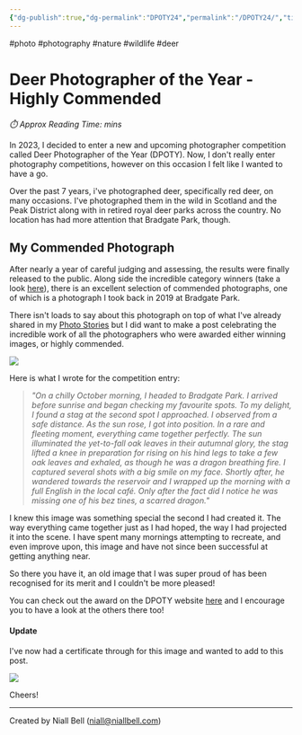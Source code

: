 ```yaml
---
{"dg-publish":true,"dg-permalink":"DPOTY24","permalink":"/DPOTY24/","title":"Highly Commended - Deer Photographer of the Year","hide":true,"tags":["photo","photography","nature","wildlife","deer"],"noteIcon":"1","created":"2024-06-24T13:33:33.384-07:00","updated":"2024-11-21T07:06:23.553-08:00"}
---
```


#photo #photography #nature #wildlife #deer 
# Deer Photographer of the Year - Highly Commended
<p id="reading-time" style="font-style: italic;">⏱️ Approx Reading Time:  <span id="inserted-text"></span> mins</p>
In 2023, I decided to enter a new and upcoming photographer competition called Deer Photographer of the Year (DPOTY). Now, I don't really enter photography competitions, however on this occasion I felt like I wanted to have a go.

Over the past 7 years, i've photographed deer, specifically red deer, on many occasions. I've photographed them in the wild in Scotland and the Peak District along with in retired royal deer parks across the country. No location has had more attention that Bradgate Park, though.

## My Commended Photograph

After nearly a year of careful judging and assessing, the results were finally released to the public. Along side the incredible category winners (take a look [here](https://www.dpoty.com/winners2024)), there is an excellent selection of commended photographs, one of which is a photograph I took back in 2019 at Bradgate Park.

There isn't loads to say about this photograph on top of what I've already shared in my [Photo Stories](https://niallbell.com/the-dragons-breath/) but I did want to make a post celebrating the incredible work of all the photographers who were awarded either winning images, or highly commended.

![](https://i.imgur.com/8bzvnWQ.png)

Here is what I wrote for the competition entry:

>*"On a chilly October morning, I headed to Bradgate Park. I arrived before sunrise and began checking my favourite spots. To my delight, I found a stag at the second spot I approached. I observed from a safe distance. As the sun rose, I got into position. In a rare and fleeting moment, everything came together perfectly. The sun illuminated the yet-to-fall oak leaves in their autumnal glory, the stag lifted a knee in preparation for rising on his hind legs to take a few oak leaves and exhaled, as though he was a dragon breathing fire. I captured several shots with a big smile on my face. Shortly after, he wandered towards the reservoir and I wrapped up the morning with a full English in the local café. Only after the fact did I notice he was missing one of his bez tines, a scarred dragon."*

I knew this image was something special the second I had created it. The way everything came together just as I had hoped, the way I had projected it into the scene. I have spent many mornings attempting to recreate, and even improve upon, this image and have not since been successful at getting anything near.

So there you have it, an old image that I was super proud of has been recognised for its merit and I couldn't be more pleased!

You can check out the award on the DPOTY website [here](https://www.dpoty.com/winners2024?pgid=lx37azfo-4646bc90-1578-48c3-a3ed-9c27f0c98966) and I encourage you to have a look at the others there too!

#### Update

I've now had a certificate through for this image and wanted to add to this post.

![](https://i.imgur.com/tZSbhke.jpeg)

Cheers!


---
Created by Niall Bell (niall@niallbell.com)